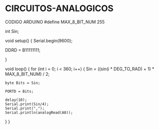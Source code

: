 # CIRCUITOS-ANALOGICOS
CODIGO ARDUINO
#define MAX_8_BIT_NUM    255

int Sin;

void setup() {
  Serial.begin(9600);

  DDRD = B11111111;

}

void loop() {
  for (int i = 0; i < 360; i++) {
    Sin = ((sin(i * DEG_TO_RAD) + 1) * MAX_8_BIT_NUM) / 2;

    byte Bits = Sin;

    PORTD = Bits;

    delay(10);
    Serial.print(Sin/4);
    Serial.print(",");
    Serial.println(analogRead(A0));
  }
}
